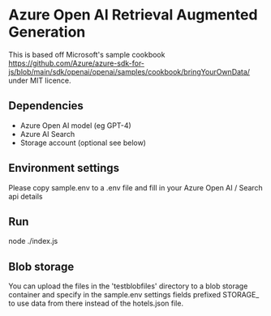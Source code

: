 # Azure Open AI Retrieval Augmented Generation

This is based off Microsoft's sample cookbook https://github.com/Azure/azure-sdk-for-js/blob/main/sdk/openai/openai/samples/cookbook/bringYourOwnData/ under MIT licence.

## Dependencies

- Azure Open AI model (eg GPT-4)
- Azure AI Search
- Storage account (optional see below)

## Environment settings

Please copy sample.env to a .env file and fill in your Azure Open AI / Search api details

## Run

node ./index.js

## Blob storage

You can upload the files in the 'testblobfiles' directory to a blob storage container and specify in the sample.env settings fields prefixed STORAGE_ to use data from there instead of the hotels.json file.